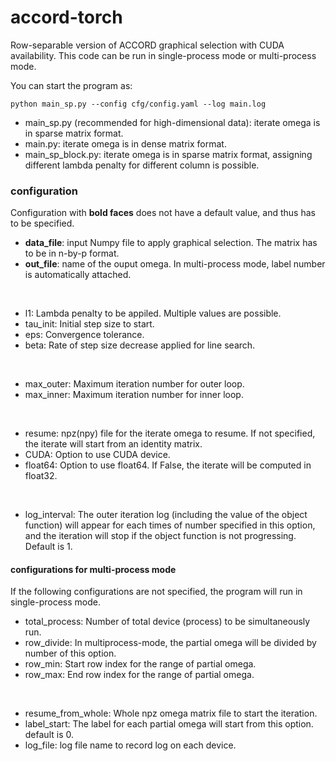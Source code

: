 # accord-torch

Row-separable version of ACCORD graphical selection with CUDA availability. This code can be run in single-process mode or multi-process mode.

You can start the program as:

```
python main_sp.py --config cfg/config.yaml --log main.log
```

- main_sp.py (recommended for high-dimensional data): iterate omega is in sparse matrix format.
- main.py: iterate omega is in dense matrix format.
- main_sp_block.py: iterate omega is in sparse matrix format, assigning different lambda penalty for different column is possible.

### configuration
Configuration with **bold faces** does not have a default value, and thus has to be specified.

- **data_file**: input Numpy file to apply graphical selection. The matrix has to be in n-by-p format.
- **out_file**: name of the ouput omega. In multi-process mode, label number is automatically attached.
<br>

- l1: Lambda penalty to be appiled. Multiple values are possible.
- tau_init: Initial step size to start.
- eps: Convergence tolerance.
- beta: Rate of step size decrease applied for line search.
<br>

- max_outer: Maximum iteration number for outer loop.
- max_inner: Maximum iteration number for inner loop.
<br>

- resume: npz(npy) file for the iterate omega to resume. If not specified, the iterate will start from an identity matrix.
- CUDA: Option to use CUDA device.
- float64: Option to use float64. If False, the iterate will be computed in float32.
<br>

- log_interval: The outer iteration log (including the value of the object function) will appear for each times of number specified in this option, and the iteration will stop if the object function is not progressing. Default is 1.

#### configurations for multi-process mode
If the following configurations are not specified, the program will run in single-process mode.

- total_process: Number of total device (process) to be simultaneously run.
- row_divide: In multiprocess-mode, the partial omega will be divided by number of this option.
- row_min: Start row index for the range of partial omega.
- row_max: End row index for the range of partial omega.
<br>

- resume_from_whole: Whole npz omega matrix file to start the iteration.
- label_start: The label for each partial omega will start from this option. default is 0.
- log_file: log file name to record log on each device.
